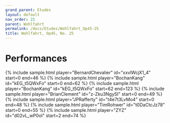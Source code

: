 ```yaml
---
grand_parent: Etudes
layout: default
nav_order: 25
parent: Wohlfahrt
permalink: /docs/Etudes/Wohlfahrt_Op45-25
title: Wohlfahrt, Op45, No. 25
---
```

# Performances
<div class="sample-container">
    {% include sample.html player="BernardChevalier" id="xxvlWcjX1_4" start=0 end=46 %}
    {% include sample.html player="BochanKang" id="kEG_t5QWxFo" start=0 end=62 %}
    {% include sample.html player="BochanKang" id="kEG_t5QWxFo" start=62 end=123 %}
    {% include sample.html player="BrianClement" id="z-Zku3NgySI" start=0 end=49 %}
    {% include sample.html player="JPRafferty" id="t4e7t3LvMo4" start=0 end=48 %}
    {% include sample.html player="TimRohwer" id="t0DaCtcJz78" start=0 end=55 %}
    {% include sample.html player="ZYZ" id="d02vL_wP0oI" start=2 end=74 %}
</div>